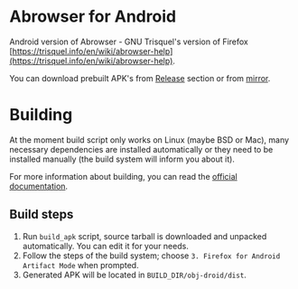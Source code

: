 Abrowser for Android
=====================

Android version of Abrowser - GNU Trisquel's version of Firefox [https://trisquel.info/en/wiki/abrowser-help](https://trisquel.info/en/wiki/abrowser-help).

You can download prebuilt APK's from [Release](https://github.com/proninyaroslav/abrowser-android/releases) section or from [mirror](https://proninyaroslav.ru/ftp/abrowser_android/).

# Building

At the moment build script only works on Linux (maybe BSD or Mac), many necessary dependencies are installed automatically or they need to be installed manually (the build system will inform you about it).

For more information about building, you can read the [official documentation](https://developer.mozilla.org/en-US/docs/Mozilla/Developer_guide/Build_Instructions/Simple_Firefox_for_Android_build).

Build steps
---

1. Run `build_apk` script, source tarball is downloaded and unpacked automatically. You can edit it for your needs.
2. Follow the steps of the build system; choose `3. Firefox for Android Artifact Mode` when prompted.
3. Generated APK will be located in `BUILD_DIR/obj-droid/dist`.
